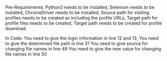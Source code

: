 Pre-Requirements:
Python3 needs to be installed,
Selenium needs to be installed,
ChromeDriver needs to be installed,
Source path for visiting profiles needs to be created as including the profile URLs,
Target path for profile files needs to be created,
Target path needs to be created for profile download.

In Code:
You need to give the login information in line 12 and 13,
You need to give the determined file path in line 31
You need to give source for changing file names in line 49
You need to give the new value for changing file names in line 50